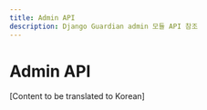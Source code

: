 ```yaml
---
title: Admin API
description: Django Guardian admin 모듈 API 참조
---
```


# Admin API

[Content to be translated to Korean]

<!-- This page content will be translated from the main English api/admin.md -->
